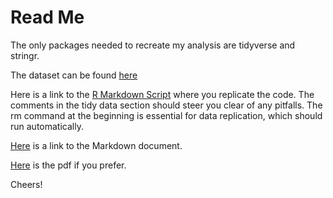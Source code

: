 # Read Me

The only packages needed to recreate my analysis are tidyverse and stringr.

The dataset can be found [here](https://github.com/GabrielKahn/hw05/blob/master/CHR_data.csv)

Here is a link to the [R Markdown Script](https://github.com/GabrielKahn/hw05/blob/master/CHR%20data%20report.Rmd) where you replicate the code. The comments in the tidy data section should steer you clear of any pitfalls. The rm command at the beginning is essential for data replication, which should run automatically.

[Here](https://github.com/GabrielKahn/hw05/blob/master/CHR_data_report.md) is a link to the Markdown document.

[Here](https://github.com/GabrielKahn/hw05/blob/master/CHR_data_report.pdf) is the pdf if you prefer.

Cheers!
